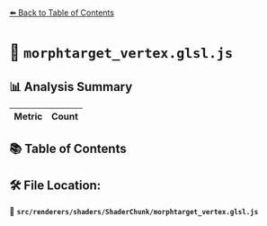 [⬅️ Back to Table of Contents](../../../../index.md)

# 📄 `morphtarget_vertex.glsl.js`

## 📊 Analysis Summary

| Metric | Count |
|--------|-------|

## 📚 Table of Contents


## 🛠️ File Location:
📂 **`src/renderers/shaders/ShaderChunk/morphtarget_vertex.glsl.js`**
